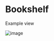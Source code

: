 # Bookshelf

Example view

![image](https://github.com/michalKoczewski/Bookshelf/assets/52933683/f50e80e4-8770-43fa-ade1-3f9e3d33add1)
